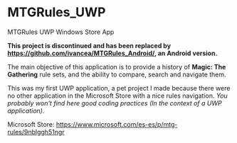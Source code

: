 # MTGRules_UWP
MTGRules UWP Windows Store App

**This project is discontinued and has been replaced by https://github.com/ivancea/MTGRules_Android/, an Android version.**

The main objective of this application is to provide a history of **Magic: The Gathering** rule sets, and the ability to compare, search and navigate them.

This was my first UWP application, a pet project I made because there were no other application in the Microsoft Store with a nice rules navigation. *You probably won't find here good coding practices (In the context of a UWP application).*

Microsoft Store: https://www.microsoft.com/es-es/p/mtg-rules/9nblggh51ngr

